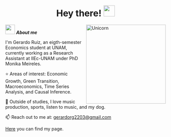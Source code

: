 <h1 align="center"><b>Hey there! </b><img src="https://media.giphy.com/media/hvRJCLFzcasrR4ia7z/giphy.gif" width="35"></h1>

<img align="right" width="250px" alt="Unicorn" src="https://media1.giphy.com/media/v1.Y2lkPTc5MGI3NjExczBqZXQzeGhrNDJ6d2lsdWJ5ZjNzMGJzeTc3bzlneDVqbTdiMjFzcyZlcD12MV9pbnRlcm5hbF9naWZfYnlfaWQmY3Q9Zw/11ISwbgCxEzMyY/giphy.gif" />


<img src="https://www.google.com/url?sa=i&url=https%3A%2F%2Fshkspr.mobi%2Fblog%2F2015%2F02%2Foverlapping-animated-gifs%2F&psig=AOvVaw2Zl1TDlbH6pLV--e237_Ma&ust=1747774366848000&source=images&cd=vfe&opi=89978449&ved=0CBMQjRxqFwoTCKCb4oW1sI0DFQAAAAAdAAAAABAE" width="30px">&nbsp;***About me*** 


I'm Gerardo Ruiz, an eigth-semester Economics student at UNAM, currently working as a Research Assistant at IIEc-UNAM under PhD Monika Meireles.
  
⭐ Areas of interest: Economic Growth, Green Transition, Macroeconomics, Time Series Analysis, and Causal Inference.

👀 Outside of studies, I love music production, sports, listen to music, and my dog.

📫 Reach out to me at: <a href="mailto:gerardorg2203@gmail.com">gerardorg2203@gmail.com</a>

<a href="https://gerardorglz.github.io/gerardoruizg//">Here</a> you can find my page.
</div>
